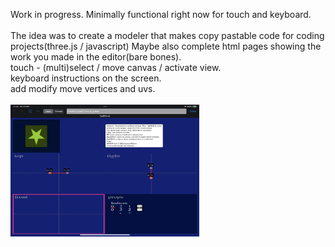 Work in progress. Minimally functional right now for touch and keyboard.
<br><br>
The idea was to create a modeler that makes copy pastable code for coding projects(three.js / javascript) Maybe also complete html pages showing the work you made in the editor(bare bones).
<br>
touch - (multi)select / move canvas / activate view.<br>
keyboard instructions on the screen.<br>
add modify move vertices and uvs.<br>
<br>
<img src="Media/E941034C-A9A9-41AD-B00C-03A2149C4E43.png" width="60%"><br><br>
